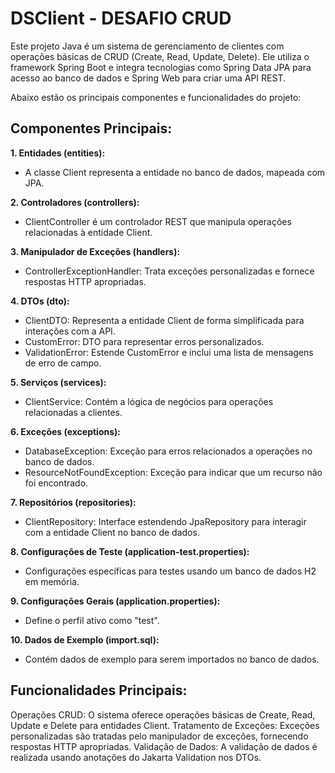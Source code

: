 # DSClient - DESAFIO CRUD

Este projeto Java é um sistema de gerenciamento de clientes com operações básicas de CRUD (Create, Read, Update, Delete). Ele utiliza o framework Spring Boot e integra tecnologias como Spring Data JPA para acesso ao banco de dados e Spring Web para criar uma API REST. 

Abaixo estão os principais componentes e funcionalidades do projeto:

## Componentes Principais:

**1. Entidades (entities):**

* A classe Client representa a entidade no banco de dados, mapeada com JPA.

**2. Controladores (controllers):**

* ClientController é um controlador REST que manipula operações relacionadas à entidade Client.

**3. Manipulador de Exceções (handlers):**
* ControllerExceptionHandler: Trata exceções personalizadas e fornece respostas HTTP apropriadas.

**4. DTOs (dto):**
* ClientDTO: Representa a entidade Client de forma simplificada para interações com a API.
* CustomError: DTO para representar erros personalizados.
* ValidationError: Estende CustomError e inclui uma lista de mensagens de erro de campo.

**5. Serviços (services):**
* ClientService: Contém a lógica de negócios para operações relacionadas a clientes.

**6. Exceções (exceptions):**
* DatabaseException: Exceção para erros relacionados a operações no banco de dados.
* ResourceNotFoundException: Exceção para indicar que um recurso não foi encontrado.

**7. Repositórios (repositories):**
* ClientRepository: Interface estendendo JpaRepository para interagir com a entidade Client no banco de dados.

**8. Configurações de Teste (application-test.properties):**
* Configurações específicas para testes usando um banco de dados H2 em memória.

**9. Configurações Gerais (application.properties):**
* Define o perfil ativo como "test".

**10. Dados de Exemplo (import.sql):**
* Contém dados de exemplo para serem importados no banco de dados.

## Funcionalidades Principais:
Operações CRUD: O sistema oferece operações básicas de Create, Read, Update e Delete para entidades Client.
Tratamento de Exceções: Exceções personalizadas são tratadas pelo manipulador de exceções, fornecendo respostas HTTP apropriadas.
Validação de Dados: A validação de dados é realizada usando anotações do Jakarta Validation nos DTOs.

